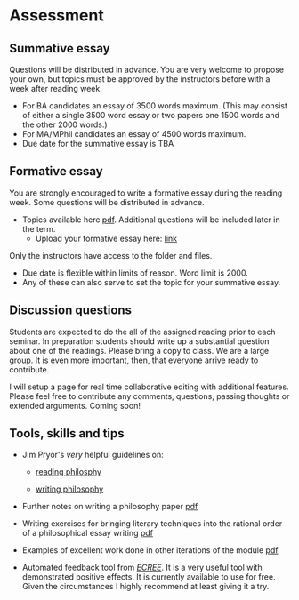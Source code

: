 # Assessment

## Summative essay

Questions will be distributed in advance. You are very welcome to propose your own, but topics must be approved by the instructors before with a week after reading week.
<!-- 
* A couple topics on have been added to the initial, extensive set [pdf](https://www.dropbox.com/s/gtn4wnk11qz1swa/summative-essay-topics.pdf?dl=0) -->

* For BA candidates an essay of 3500 words maximum. (This may consist of either a single 3500 word essay or two papers one 1500 words and the other 2000 words.)
* For MA/MPhil candidates an essay of 4500 words maximum.
* Due date for the summative essay is TBA 
  
<!-- the standard submission deadline for term 2 -->


## Formative essay

You are strongly encouraged to write a formative essay during the reading week. Some questions will be distributed in advance.

* Topics available here [pdf](https://www.dropbox.com/s/pqnsqg9qkhvtoh7/formative-essay-topics.pdf?dl=0). Additional questions will be included later in the term.
  - Upload your formative essay here: [link](https://www.dropbox.com/request/c2qgbdWEsQlJa7nSIUH3)

Only the instructors have access to the folder and files.
  
  - Due date is flexible within limits of reason. Word limit is 2000.
  - Any of these can also serve to set the topic for your summative essay.


## Discussion questions

Students are expected to do the all of the assigned reading prior to each seminar. In preparation students should write up a substantial question about one of the readings. Please bring a copy to class. We are a large group. It is even more important, then, that everyone arrive ready to contribute.

I will setup a page for real time collaborative editing with additional features. Please feel free to contribute any comments, questions, passing thoughts or extended arguments. Coming soon! 

<!-- [https://pad.disroot.org/p/moralpsychology2019](https://pad.disroot.org/p/moralpsychology2019). Just click the link and write.  -->

<!-- I will also setup a more familiar chat box. -->


## Tools, skills and tips

- Jim Pryor's *very* helpful guidelines on:
    + [reading philosphy](http://www.jimpryor.net/teaching/guidelines/reading.html)

    + [writing philosophy](http://www.jimpryor.net/teaching/guidelines/writing.html)

- Further notes on writing a philosophy paper [pdf](https://www.dropbox.com/s/tr17ghgmuhj3owp/notes-on-writing-phi.pdf?dl=0)

- Writing exercises for bringing literary techniques into the rational order of a philosophical essay writing [pdf](https://www.dropbox.com/s/gcimmgp65wcrfs4/writing_exercises_adv.pdf?dl=0)

- Examples of excellent work done in other iterations of the module [pdf](https://www.dropbox.com/s/c1c5ykhzsxdpyys/moralpsych_sample_essay.pdf?dl=0)

<!-- link to folder with 'Dissolving the paradox of grief' and eventually others -->

- Automated feedback tool from [*ECREE*](https://www.ecree.com/student). It is a very useful tool with demonstrated positive effects. It is currently available to use for free. Given the circumstances I highly recommend at least giving it a try.
  
<!-- 
If there is interest I will set-up an account for our module. Talk to me at the beginning of seminar if there is interest.
 -->







